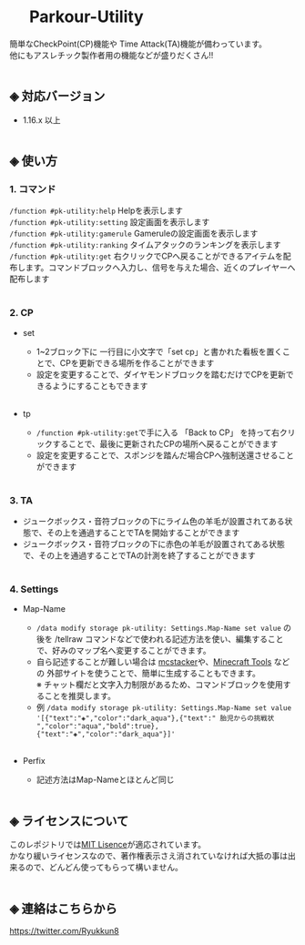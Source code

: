 # &nbsp;　Parkour-Utility
簡単なCheckPoint(CP)機能や Time Attack(TA)機能が備わっています。<br>
他にもアスレチック製作者用の機能などが盛りだくさん!!<br><br>

## ◈ 対応バージョン<br>
  - 1.16.x 以上<br><br>
  
## ◈ 使い方
### 1. コマンド
  `/function #pk-utility:help` Helpを表示します<br>
  `/function #pk-utility:setting` 設定画面を表示します<br>
  `/function #pk-utility:gamerule` Gameruleの設定画面を表示します<br>
  `/function #pk-utility:ranking` タイムアタックのランキングを表示します<br>
  `/function #pk-utility:get` 右クリックでCPへ戻ることができるアイテムを配布します。コマンドブロックへ入力し、信号を与えた場合、近くのプレイヤーへ配布します<br><br>

### 2. CP
  - set<br>
    - 1~2ブロック下に 一行目に小文字で「set cp」と書かれた看板を置くことで、CPを更新できる場所を作ることができます<br>
    - 設定を変更することで、ダイヤモンドブロックを踏むだけでCPを更新できるようにすることもできます<br><br>

  - tp<br>
    - `/function #pk-utility:get`で手に入る 「Back to CP」 を持って右クリックすることで、最後に更新されたCPの場所へ戻ることができます<br>
    - 設定を変更することで、スポンジを踏んだ場合CPへ強制送還させることができます<br><br>

### 3. TA
  - ジュークボックス・音符ブロックの下にライム色の羊毛が設置されてある状態で、その上を通過することでTAを開始することができます<br>
  - ジュークボックス・音符ブロックの下に赤色の羊毛が設置されてある状態で、その上を通過することでTAの計測を終了することができます<br><br>

### 4. Settings
  - Map-Name
    - `/data modify storage pk-utility: Settings.Map-Name set value` の後を /tellraw コマンドなどで使われる記述方法を使い、編集することで、好みのマップ名へ変更することができます。<br>
    - 自ら記述することが難しい場合は [mcstacker](https://mcstacker.net/)や、[Minecraft Tools](https://minecraft.tools/en/tellraw.php) などの 外部サイトを使うことで、簡単に生成することもできます。<br>
    ※ チャット欄だと文字入力制限があるため、コマンドブロックを使用することを推奨します。<br>
    - 例 `/data modify storage pk-utility: Settings.Map-Name set value '[{"text":"◈","color":"dark_aqua"},{"text":" 胎児からの挑戦状 ","color":"aqua","bold":true},{"text":"◈","color":"dark_aqua"}]'`<br><br>

  - Perfix
    - 記述方法はMap-Nameとほとんど同じ<br><br>

## ◈ ライセンスについて
このレポジトリでは[MIT Lisence](LICENSE)が適応されています。<br>
かなり緩いライセンスなので、著作権表示さえ消されていなければ大抵の事は出来るので、どんどん使ってもらって構いません。<br><br>

## ◈ 連絡はこちらから
https://twitter.com/Ryukkun8
